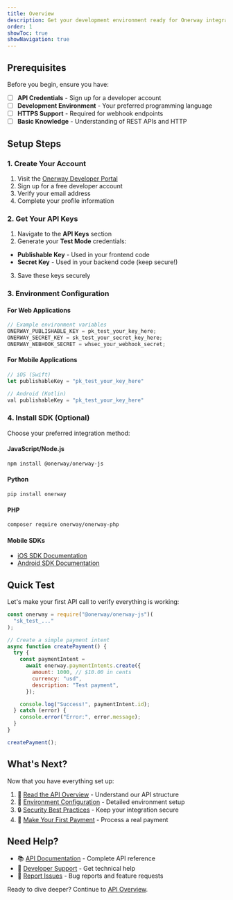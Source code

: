 ```yaml
---
title: Overview
description: Get your development environment ready for Onerway integration
order: 1
showToc: true
showNavigation: true
---
```


## Prerequisites

Before you begin, ensure you have:

- [ ] **API Credentials** - Sign up for a developer account
- [ ] **Development Environment** - Your preferred
programming language
- [ ] **HTTPS Support** - Required for webhook endpoints
- [ ] **Basic Knowledge** - Understanding of REST APIs and
HTTP

## Setup Steps

### 1. Create Your Account

1. Visit the
[Onerway Developer Portal](https://developers.onerway.com)
2. Sign up for a free developer account
3. Verify your email address
4. Complete your profile information

### 2. Get Your API Keys

1. Navigate to the **API Keys** section
2. Generate your **Test Mode** credentials:
  - **Publishable Key** - Used in your frontend code
  - **Secret Key** - Used in your backend code (keep
secure!)
3. Save these keys securely

### 3. Environment Configuration

#### For Web Applications

```javascript
// Example environment variables
ONERWAY_PUBLISHABLE_KEY = pk_test_your_key_here;
ONERWAY_SECRET_KEY = sk_test_your_secret_key_here;
ONERWAY_WEBHOOK_SECRET = whsec_your_webhook_secret;
```

#### For Mobile Applications

```javascript
// iOS (Swift)
let publishableKey = "pk_test_your_key_here"

// Android (Kotlin)
val publishableKey = "pk_test_your_key_here"
```

### 4. Install SDK (Optional)

Choose your preferred integration method:

#### JavaScript/Node.js

```bash
npm install @onerway/onerway-js
```

#### Python

```bash
pip install onerway
```

#### PHP

```bash
composer require onerway/onerway-php
```

#### Mobile SDKs

- [iOS SDK Documentation](../../.../mock/payments/mobile/ios)
- [Android SDK Documentation](../../../mock/payments/mobile/ios)

## Quick Test

Let's make your first API call to verify everything is
working:

```javascript
const onerway = require("@onerway/onerway-js")(
  "sk_test_..."
);

// Create a simple payment intent
async function createPayment() {
  try {
    const paymentIntent =
      await onerway.paymentIntents.create({
        amount: 1000, // $10.00 in cents
        currency: "usd",
        description: "Test payment",
      });

    console.log("Success!", paymentIntent.id);
  } catch (error) {
    console.error("Error:", error.message);
  }
}

createPayment();
```

## What's Next?

Now that you have everything set up:

1. 📖 [Read the API Overview](./api-overview) - Understand
our API structure
2. 🔧 [Environment Configuration](./mock/environment-config) -
Detailed environment setup
3. 🔒 [Security Best Practices](./mock/security) - Keep your
integration secure
4. 🚀 [Make Your First Payment](./mock/first-payment) - Process a
real payment

## Need Help?

- 📚 [API Documentation](../../../payments/) - Complete API
reference
- 💬 [Developer Support](mailto:dev-support@onerway.com) -
Get technical help
- 🐛 [Report Issues](https://github.com/onerway/issues) -
Bug reports and feature requests

Ready to dive deeper? Continue to
[API Overview](./api-overview).

